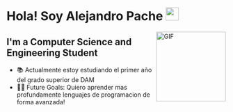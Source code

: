 # Hola! Soy Alejandro Pache <img width="30px" src="https://media.tenor.com/images/3b388fe03da271d2674faf85eb7c3fcd/tenor.gif" />

<img align="right" alt="GIF" height="160px" src="https://media.giphy.com/media/du3J3cXyzhj75IOgvA/giphy.gif" />

## I'm a Computer Science and Engineering Student  

- 📚 Actualmente estoy estudiando el primer año del grado superior de DAM
- 💪🏼 Future Goals: Quiero aprender mas profundamente lenguajes de programacion de forma avanzada!
